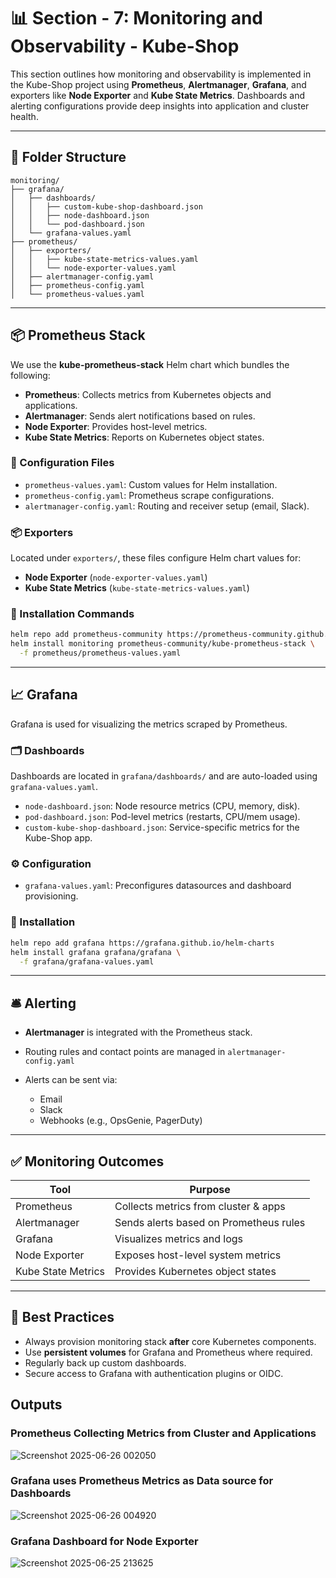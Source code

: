 # 📊 Section - 7: Monitoring and Observability - Kube-Shop

This section outlines how monitoring and observability is implemented in the Kube-Shop project using **Prometheus**, **Alertmanager**, **Grafana**, and exporters like **Node Exporter** and **Kube State Metrics**. Dashboards and alerting configurations provide deep insights into application and cluster health.

---

## 📁 Folder Structure

```
monitoring/
├── grafana/
│   ├── dashboards/
│   │   ├── custom-kube-shop-dashboard.json
│   │   ├── node-dashboard.json
│   │   └── pod-dashboard.json
│   └── grafana-values.yaml
├── prometheus/
│   ├── exporters/
│   │   ├── kube-state-metrics-values.yaml
│   │   └── node-exporter-values.yaml
│   ├── alertmanager-config.yaml
│   ├── prometheus-config.yaml
│   └── prometheus-values.yaml
```

---

## 📦 Prometheus Stack

We use the **kube-prometheus-stack** Helm chart which bundles the following:

* **Prometheus**: Collects metrics from Kubernetes objects and applications.
* **Alertmanager**: Sends alert notifications based on rules.
* **Node Exporter**: Provides host-level metrics.
* **Kube State Metrics**: Reports on Kubernetes object states.

### 🔧 Configuration Files

* `prometheus-values.yaml`: Custom values for Helm installation.
* `prometheus-config.yaml`: Prometheus scrape configurations.
* `alertmanager-config.yaml`: Routing and receiver setup (email, Slack).

### 📦 Exporters

Located under `exporters/`, these files configure Helm chart values for:

* **Node Exporter** (`node-exporter-values.yaml`)
* **Kube State Metrics** (`kube-state-metrics-values.yaml`)

### 🚀 Installation Commands

```bash
helm repo add prometheus-community https://prometheus-community.github.io/helm-charts
helm install monitoring prometheus-community/kube-prometheus-stack \
  -f prometheus/prometheus-values.yaml
```

---

## 📈 Grafana

Grafana is used for visualizing the metrics scraped by Prometheus.

### 🗂 Dashboards

Dashboards are located in `grafana/dashboards/` and are auto-loaded using `grafana-values.yaml`.

* `node-dashboard.json`: Node resource metrics (CPU, memory, disk).
* `pod-dashboard.json`: Pod-level metrics (restarts, CPU/mem usage).
* `custom-kube-shop-dashboard.json`: Service-specific metrics for the Kube-Shop app.

### ⚙️ Configuration

* `grafana-values.yaml`: Preconfigures datasources and dashboard provisioning.

### 🚀 Installation

```bash
helm repo add grafana https://grafana.github.io/helm-charts
helm install grafana grafana/grafana \
  -f grafana/grafana-values.yaml
```

---

## 🛎️ Alerting

* **Alertmanager** is integrated with the Prometheus stack.
* Routing rules and contact points are managed in `alertmanager-config.yaml`
* Alerts can be sent via:

  * Email
  * Slack
  * Webhooks (e.g., OpsGenie, PagerDuty)

---

## ✅ Monitoring Outcomes

| Tool               | Purpose                                |
| ------------------ | -------------------------------------- |
| Prometheus         | Collects metrics from cluster & apps   |
| Alertmanager       | Sends alerts based on Prometheus rules |
| Grafana            | Visualizes metrics and logs            |
| Node Exporter      | Exposes host-level system metrics      |
| Kube State Metrics | Provides Kubernetes object states      |

---

## 📌 Best Practices

* Always provision monitoring stack **after** core Kubernetes components.
* Use **persistent volumes** for Grafana and Prometheus where required.
* Regularly back up custom dashboards.
* Secure access to Grafana with authentication plugins or OIDC.

## Outputs

### Prometheus Collecting Metrics from Cluster and Applications
![Screenshot 2025-06-26 002050](https://github.com/user-attachments/assets/77168a96-e355-45e2-a25b-163c75cc8035)

### Grafana uses Prometheus Metrics as Data source for Dashboards
![Screenshot 2025-06-26 004920](https://github.com/user-attachments/assets/ddb8c67c-818b-4db0-b2d5-88be7c8be19e)


### Grafana Dashboard for Node Exporter
![Screenshot 2025-06-25 213625](https://github.com/user-attachments/assets/ca642b5d-70ba-4172-a06c-7f002a4ac81b)

